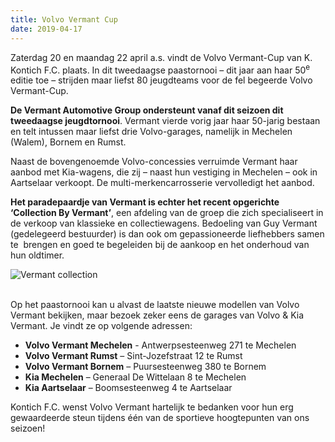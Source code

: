 ```yaml
---
title: Volvo Vermant Cup
date: 2019-04-17
---
```

<p>Zaterdag 20 en maandag 22 april a.s. vindt de Volvo Vermant-Cup van K. Kontich F.C. plaats. In dit tweedaagse paastornooi &ndash; dit jaar aan haar 50<sup>e</sup> editie toe &ndash; strijden maar liefst 80 jeugdteams voor de fel begeerde Volvo Vermant-Cup.</p>
<p><strong>De Vermant Automotive Group ondersteunt vanaf dit seizoen dit tweedaagse jeugdtornooi</strong>. Vermant vierde vorig jaar haar 50-jarig bestaan en telt intussen maar liefst drie Volvo-garages, namelijk in Mechelen (Walem), Bornem en Rumst.</p>
<p>Naast de bovengenoemde Volvo-concessies verruimde Vermant haar aanbod met Kia-wagens, die zij &ndash; naast hun vestiging in Mechelen &ndash; ook in Aartselaar verkoopt. De multi-merkencarrosserie vervolledigt het aanbod.</p>
<p><strong>Het paradepaardje van Vermant is echter het recent opgerichte &lsquo;Collection By Vermant&rsquo;</strong>, een afdeling van de groep die zich specialiseert in de verkoop van klassieke en collectiewagens. Bedoeling van Guy Vermant (gedelegeerd bestuurder) is dan ook om gepassioneerde liefhebbers samen te&nbsp; brengen en goed te begeleiden bij de aankoop en het onderhoud van hun oldtimer.</p>
<div class="center">
<img src="https://collectionbyvermant.be/sites/default/files/styles/car_teaser/public/2019-03/1_1.jpg?itok=pDUs5lRu" alt="Vermant collection" />
</div><br>
<p>Op het paastornooi kan u alvast de laatste nieuwe modellen van Volvo Vermant bekijken, maar bezoek zeker eens de garages van Volvo &amp; Kia Vermant. Je vindt ze op volgende adressen:</p>
<ul>
  <li><strong>Volvo Vermant Mechelen</strong> - Antwerpsesteenweg 271 te Mechelen</li>
  <li><strong>Volvo Vermant Rumst</strong> &ndash; Sint-Jozefstraat 12 te Rumst</li>
  <li><strong>Volvo Vermant Bornem</strong> &ndash; Puursesteenweg 380 te Bornem</li>
  <li><strong>Kia Mechelen</strong> &ndash; Generaal De Wittelaan 8 te Mechelen</li>
  <li><strong>Kia Aartselaar</strong> &ndash; Boomsesteenweg 4 te Aartselaar</li>
</ul>
<p>Kontich F.C. wenst Volvo Vermant hartelijk te bedanken voor hun erg gewaardeerde steun tijdens &eacute;&eacute;n van de sportieve hoogtepunten van ons seizoen!</p>